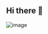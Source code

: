 ## Hi there 👋

<!--
**Here are some ideas to get you started:**
🙋‍♀️ A short introduction - what is your organization all about?
🌈 Contribution guidelines - how can the community get involved?
👩‍💻 Useful resources - where can the community find your docs? Is there anything else the community should know?
🍿 Fun facts - what does your team eat for breakfast?
🧙 Remember, you can do mighty things with the power of [Markdown](https://guides.github.com/features/mastering-markdown/)
-->

![image](https://user-images.githubusercontent.com/2150306/133788550-ba225c2b-89e0-432e-849d-8d0db6278445.png)
